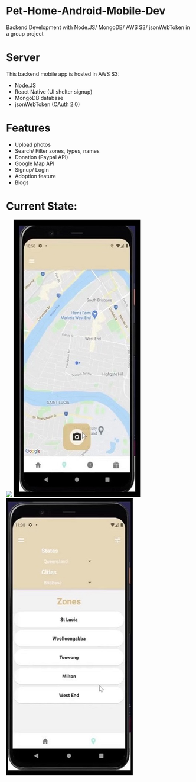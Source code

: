 # Pet-Home-Android-Mobile-Dev
Backend Development with Node.JS/ MongoDB/ AWS S3/ jsonWebToken in a group project

# Server
This backend mobile app is hosted in AWS S3:
- Node.JS
- React Native (UI shelter signup)
- MongoDB database
- jsonWebToken (OAuth 2.0) 

# Features
- Upload photos
- Search/ Filter zones, types, names
- Donation (Paypal API)
- Google Map API
- Signup/ Login
- Adoption feature
- Blogs 

# Current State:
<img src="https://github.com/uqsquach/Jason-Homepage/blob/main/public/projects/map.png">
<img src="https://github.com/uqsquach/Pet-Home-Android-Mobile-Dev/blob/main/img/map.png">
<img src="https://github.com/uqsquach/Pet-Home-Android-Mobile-Dev/blob/main/img/map-filter.png">
